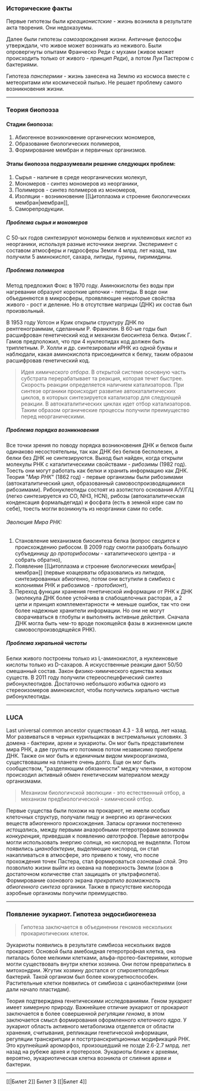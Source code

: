 
### Исторические факты

Первые гипотезы были _креационистские_ - жизнь возникла в результате акта творения. Они недоказуемы.

Далее были гипотезы _самозарождения_ жизни. Античные философы утверждали, что живое может возникать из неживого. Были опровергнуты опытами Франческо Реди с мухами (живое может происходить только от живого - _принцип Реди_), а потом Луи Пастером с бактериями.

Гипотеза _панспермии_ - жизнь занесена на Землю из космоса вместе с метеоритами или космической пылью. Не решает проблему самого возникновения жизни.

---

### Теория биопоэза

#### Стадии биопоэза:

1. Абиогенное возникновение органических мономеров,
2. Образование биологических полимеров,
3. Формирование мембран и первичных организмов.

#### Этапы биопоэза подразумевали решение следующих проблем:

1. Сырья - наличие в среде неорганических молекул,
2. Мономеров - синтез мономеров из неорганики,
3. Полимеров - синтез полимеров из мономеров,
4. Изоляции - возникновение [[Цитоплазма и строение биологических мембран|мембран]],
5. Саморепродукции.

##### Проблема сырья и мономеров

С 50-ых годов синтезируют мономеры белков и нуклеиновых кислот из неорганики, используя разные источники энергии. Эксперимент с составом атмосферы и гидросферы Земли 4 млрд. лет назад, там получили 5 аминокислот, сахара, липиды, пурины, пиримидины.

##### Проблема полимеров

Метод предложил Фокс в 1970 году. Аминокислоты без воды при нагревании образуют короткие цепочки - пептиды. В воде они объединяются в микросферы, проявляющие некоторые свойства живого - рост и деление. Но в отсутствие матрицы (ДНК) их состав был произвольный.

В 1953 году Уотсон и Крик открыли структуру ДНК по рентгенограммам, сделанным Р. Франклин. В 60-ые годы был расшифрован генетический код и механизм биосинтеза белка. Физик Г. Гамов предположил, что при 4 нуклеотидах код должен быть триплетным. Р. Холли и др. синтезировали иРНК из одной буквы и наблюдали, какая аминокислота присоединится к белку, таким образом расшифровав генетический код.

> Идея _химического отбора_. В открытой системе основную часть субстрата перерабатывает та реакция, которая течет быстрее. Скорость реакции определяется наличием катализаторов. При синтезе органики происходит развитие автокаталитических циклов, в которых синтезируется катализатор для следующей реакции. В автокаталитических циклах идет отбор катализаторов. Таким образом органические процессы получили преимущество перед неорганическими.

##### Проблема порядка возникновения

Все точки зрения по поводу порядка возникновения ДНК и белков были одинаково несостоятельны, так как ДНК без белков бесполезен, а белки без ДНК не синтезируются. Выход был найден, когда открыли молекулы РНК с каталитическими свойствами - _рибозимы_ (1982 год). Тоесть они могут работать как белки и хранить информацию как ДНК. Теория "_Мир РНК_" (1862 год) - первые организмы были рибозимами (автокаталитический цикл, образованный самовоспроизводящимися рибозимами). Рибонуклеотиды состоят из азотистого основания А/У/Г/Ц (легко синтезируется из СО, NH3, HCN), рибозы (автокаталитическая конденсация формальдегида) и фосфата (есть в земной коре сам по себе), тоесть могли возникнуть из неорганики сами по себе.

###### Эволюция Мира РНК:

1. Становление механизмов биосинтеза белка (вопрос сводится к происхождению рибосом. В 2009 году смогли разобрать большую субъединицу до _проторибосомы_ - каталитического центра - и собрать обратно),
2. Появление [[Цитоплазма и строение биологических мембран|мембран]] (первые коацерваты образовались из липидов, синтезированных абиогенно, потом они вступили в симбиоз с колониями РНК и рибозимов - _протобионт_),
3. Переход функции хранения генетической информации от РНК к ДНК (молекула ДНК более устойчива в слабощелочных расторах, а 2 цепи и принцип комплементарности => меньше ошибок, так что они более надежные хранители информации. Но они не могут сворачиваться в глобулы и выполнять активные действия. Сначала ДНК могла быть чем-то вроде покоящейся фазы в жизненном цикле самовоспроизводящейся РНК).

##### Проблема хиральной чистоты

Белки живого построены только из L-аминокислот, а нуклеиновые кислоты только из D-сахаров. А искусственные реакции дают 50/50 смешанный состав. Закон физико-химического единства живых существ. В 2011 году получили стереоспецефический синтез рибонуклеотидов. Достаточно небольшого избытка одного из стереоизомеров аминокислот, чтобы получились хирально чистые рибонуклеотиды.

---

### LUCA

Last universal common ancestor существовал 4.3 - 3.8 млрд. лет назад. Мог развиваться в черных курильщиках в экстремальных условиях. 3 домена - бактерии, археи и эукариоты. Он мог быть представителем мира РНК, а две группы его потомков потом независимо приобрели ДНК. Также он мог быть и единичным видом микроорганизма, существовашим на планете очень долго. Еще он мог быть сообществом, "разделяющим обязанности" меджу членами, в котором происходил активный обмен генетическим материалом между организмами.

> Механизм биологичской эволюции - это естественный отбор, а механизм предбиологической - химический отбор.

Первые существа были похожи на прокариот, не имели особых клеточных структур, получали пищу и энергию из органических веществ абиогенного происхождения. Запасы органики постепенно _истощались_, между первыми анаэробными гетеротрофами возникла _конкуренция_, приведшая к появлению _автотрофов_. Первые автотрофы могли использовать энергию солнца, но кислород не выделяли. Потом появились _цианобактерии_, выделяющие кислород, он стал накапливаться в атмосфере, это привело к тому, что после прохождения точек Пастера, стал формироваться _озоновый слой_. Это позволило жизни выйти из океана на поверхность Земли (озон в достаточном количестве стал защищать от ультрафиолета). Формирование озонового экрана _прекратило возможность абиогенного синтеза_ органики. Также в присутствие кислорода аэробные организмы получили преимущество.

---

### Появление эукариот. Гипотеза эндосибиогенеза

> Гипотеза заключается в объединении геномов нескольких прокариотических клеток. 

Эукариоты появились в результате симбиоза нескольких видов прокариот. Основой была амебоидная гетеротрофная клетка, она питалась более мелкими клетками, альфа-протео-бактериями, которые могли существовать внутри клетки хозяина. Они потом превратились в митохондрии. Жгутик хозяину достался от спирохетоподобных бактерий. Такой организм был более конкуретноспособен. Растительные клетки появились от симбиоза с цианобактериями (они дали начало пластидам).

Теория подтверждена генетическими исследованиями. Геном эукариот имеет химерную природу. Важнейшее отличие эукариот от прокариот заключается в более совершенной _регуляции генома_, в этом заключается смысл формирования оформленного клеточного _ядра_. У эукариот область активного метаболизма отделяется от области хранения, считывания, репликации генетической информации, регуляции транскрипции и постртранскрипционных модификаций РНК. Это крупнейший ароморфоз, произошедший не позде 2.6-2.7 млрд. лет назад на рубеже архея и протерозоя. Эукариоты ближе к археями, вероятно, эукариотическая клетка возникла от слияния археи и бактерии.

---
[[|Билет 2]]
Билет 3
[[|Билет 4]]